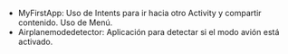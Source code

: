 - MyFirstApp: Uso de Intents para ir hacia otro Activity y compartir contenido. Uso de Menú.
- Airplanemodedetector: Aplicación para detectar si el modo avión está activado.
